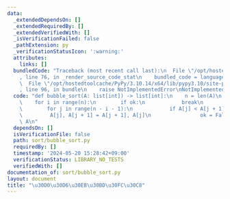 ```yaml
---
data:
  _extendedDependsOn: []
  _extendedRequiredBy: []
  _extendedVerifiedWith: []
  _isVerificationFailed: false
  _pathExtension: py
  _verificationStatusIcon: ':warning:'
  attributes:
    links: []
  bundledCode: "Traceback (most recent call last):\n  File \"/opt/hostedtoolcache/PyPy/3.10.14/x64/lib/pypy3.10/site-packages/onlinejudge_verify/documentation/build.py\"\
    , line 76, in _render_source_code_stat\n    bundled_code = language.bundle(\n\
    \  File \"/opt/hostedtoolcache/PyPy/3.10.14/x64/lib/pypy3.10/site-packages/onlinejudge_verify/languages/python.py\"\
    , line 96, in bundle\n    raise NotImplementedError\nNotImplementedError\n"
  code: "def bubble_sort(A: list[int]) -> list[int]:\n    n = len(A)\n    ok = False\n\
    \    for i in range(n):\n        if ok:\n            break\n        ok = True\n\
    \        for j in range(n - i - 1):\n            if A[j] < A[j + 1]:\n       \
    \         A[j], A[j + 1] = A[j + 1], A[j]\n                ok = False\n    return\
    \ A\n"
  dependsOn: []
  isVerificationFile: false
  path: sort/bubble_sort.py
  requiredBy: []
  timestamp: '2024-05-20 15:28:42+09:00'
  verificationStatus: LIBRARY_NO_TESTS
  verifiedWith: []
documentation_of: sort/bubble_sort.py
layout: document
title: "\u30D0\u30D6\u30EB\u30BD\u30FC\u30C8"
---
```

